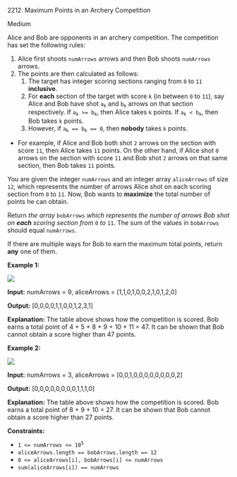 2212\. Maximum Points in an Archery Competition

Medium

Alice and Bob are opponents in an archery competition. The competition has set the following rules:

1.  Alice first shoots `numArrows` arrows and then Bob shoots `numArrows` arrows.
2.  The points are then calculated as follows:
    1.  The target has integer scoring sections ranging from `0` to `11` **inclusive**.
    2.  For **each** section of the target with score `k` (in between `0` to `11`), say Alice and Bob have shot <code>a<sub>k</sub></code> and <code>b<sub>k</sub></code> arrows on that section respectively. If <code>a<sub>k</sub> >= b<sub>k</sub></code>, then Alice takes `k` points. If <code>a<sub>k</sub> < b<sub>k</sub></code>, then Bob takes `k` points.
    3.  However, if <code>a<sub>k</sub> == b<sub>k</sub> == 0</code>, then **nobody** takes `k` points.

*   For example, if Alice and Bob both shot `2` arrows on the section with score `11`, then Alice takes `11` points. On the other hand, if Alice shot `0` arrows on the section with score `11` and Bob shot `2` arrows on that same section, then Bob takes `11` points.


You are given the integer `numArrows` and an integer array `aliceArrows` of size `12`, which represents the number of arrows Alice shot on each scoring section from `0` to `11`. Now, Bob wants to **maximize** the total number of points he can obtain.

Return _the array_ `bobArrows` _which represents the number of arrows Bob shot on **each** scoring section from_ `0` _to_ `11`. The sum of the values in `bobArrows` should equal `numArrows`.

If there are multiple ways for Bob to earn the maximum total points, return **any** one of them.

**Example 1:**

![](https://assets.leetcode.com/uploads/2022/02/24/ex1.jpg)

**Input:** numArrows = 9, aliceArrows = [1,1,0,1,0,0,2,1,0,1,2,0]

**Output:** [0,0,0,0,1,1,0,0,1,2,3,1]

**Explanation:** The table above shows how the competition is scored. Bob earns a total point of 4 + 5 + 8 + 9 + 10 + 11 = 47. It can be shown that Bob cannot obtain a score higher than 47 points.

**Example 2:**

![](https://assets.leetcode.com/uploads/2022/02/24/ex2new.jpg)

**Input:** numArrows = 3, aliceArrows = [0,0,1,0,0,0,0,0,0,0,0,2]

**Output:** [0,0,0,0,0,0,0,0,1,1,1,0]

**Explanation:** The table above shows how the competition is scored. Bob earns a total point of 8 + 9 + 10 = 27. It can be shown that Bob cannot obtain a score higher than 27 points.

**Constraints:**

*   <code>1 <= numArrows <= 10<sup>5</sup></code>
*   `aliceArrows.length == bobArrows.length == 12`
*   `0 <= aliceArrows[i], bobArrows[i] <= numArrows`
*   `sum(aliceArrows[i]) == numArrows`